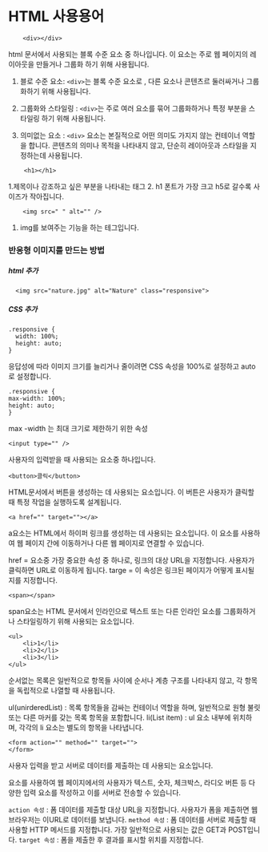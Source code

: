 # HTML 사용용어

<div>

        <div></div>
html 문서에서 사용되는 블록 수준 요소 중 하나입니다. 이 요소는 주로 웹 페이지의 레이아웃을 만들거나 그룹화 하기 위해 사용됩니다.

1. 블로 수준 요소: `<div>`는 블록 수준 요소로 , 다른 요소나 콘텐츠르 둘러싸거나 그룹화하기 위해 사용됩니다.
2. 그룹화와 스타일링 : `<div>`는 주로 여러 요소를 묶어 그룹화하거나 특정 부분을 스타일링 하기 위해 사용됩니다.
3. 의미없는 요소 : `<div>` 요소는 본질적으로 어떤 의미도 가지지 않는 컨테이너 역할을 합니다. 콘텐츠의 의미나 목적을 나타내지 않고, 단순히 레이아웃과 스타일을 지정하는데 사용됩니다.

        <h1></h1>
1.제목이나 강조하고 싶은 부분을 나타내는 태그
2. h1 폰트가 가장 크고 h5로 갈수록 사이즈가 작아집니다.

        <img src=" " alt="" />
1. img를 보여주는 기능을 하는 테그입니다.

### 반응형 이미지를 만드는 방법

##### html 추가
      <img src="nature.jpg" alt="Nature" class="responsive">  
##### CSS 추가
    .responsive {
      width: 100%;
      height: auto;
    }
응답성에 따라 이미지 크기를 늘리거나 줄이려면 CSS 속성을 100%로 설정하고 auto로 설정합니다.

    .responsive {
    max-width: 100%;
    height: auto;
    }
max -width 는 최대 크기로 제한하기 위한 속성

    <input type="" />
사용자의 입력받을 때 사용되는 요소중 하나입니다.

    <button>클릭</button>
HTML문서에서 버튼을 생성하는 데 사용되는 요소입니다. 이 버튼은 사용자가 클릭할 때 특정 작업을 실행하도록 설계됩니다.

    <a href="" target=""></a>
a요소는 HTML에서 하이퍼 링크를 생성하는 데 사용되는 요소입니다. 이 요소를 사용하여 웹 페이지 간에 이동하거나 다른 웹 페이지로 연결할 수 있습니다.

href = <a> 요소중 가장 중요한 속성 중 하나로, 링크의 대상 URL을 지정합니다. 사용자가 클릭하면 URL로 이동하게 됩니다.
targe = 이 속성은 링크된 페이지가 어떻게 표시될지를 지정합니다.

    <span></span>
span요소는 HTML 문서에서 인라인으로 텍스트 또는 다른 인라인 요소를 그룹화하거나 스타일링하기 위해 사용되는 요소입니다.


    <ul>
    	<li>1</li>
    	<li>2</li>
    	<li>3</li>
    </ul>
순서없는 목록은 일반적으로 항목들 사이에 순서나 계층 구조를 나타내지 않고, 각 항목을 독립적으로 나열할 때 사용됩니다.

ul(unirderedList) : 목록 항목들을 감싸는 컨테이너 역할을 하며, 일반적으로 원형 불릿 또는 다른 마커를 갖는 목록 항목을 포함합니다.
li(List item) : ul 요소 내부에 위치하며, 각각의 li 요소는 별도의 항목을 나타냅니다.


    <form action="" method="" target="">
    </form>
사용자 입력을 받고 서버로 데이터를 제출하는 데 사용되는 요소입니다. <form> 요소를 사용하여 웹 페이지에서의 사용자가 텍스트, 숫자, 체크박스, 라디오 버튼 등 다양한 입력 요소를 작성하고 이를 서버로 전송할 수 있습니다. 

`action 속성` : 폼 데이터를 제출할 대상 URL을 지정합니다. 사용자가 폼을 제출하면 웹브라우저는 이URL로 데이터를 보냅니다.
`method 속성` : 폼 데이터를 서버로 제출할 때 사용할 HTTP 메서드를 지정합니다. 가장 일반적으로 사용되는 값은 GET과 POST입니다.
`target 속성` : 폼을 제출한 후 결과를 표시할 위치를 지정합니다.
</div>
